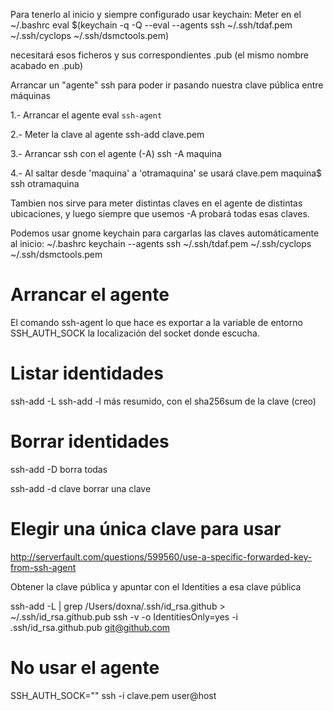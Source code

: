 Para tenerlo al inicio y siempre configurado usar keychain:
Meter en el ~/.bashrc
eval $(keychain -q -Q --eval --agents ssh ~/.ssh/tdaf.pem ~/.ssh/cyclops ~/.ssh/dsmctools.pem)

  necesitará esos ficheros y sus correspondientes .pub (el mismo nombre acabado en .pub)



Arrancar un "agente" ssh para poder ir pasando nuestra clave pública entre máquinas

1.- Arrancar el agente
eval `ssh-agent`

2.- Meter la clave al agente
ssh-add clave.pem

3.- Arrancar ssh con el agente (-A)
ssh -A maquina

4.- Al saltar desde 'maquina' a 'otramaquina' se usará clave.pem
maquina$ ssh otramaquina


Tambien nos sirve para meter distintas claves en el agente de distintas ubicaciones, y luego siempre que usemos -A probará todas esas claves.



Podemos usar gnome keychain para cargarlas las claves automáticamente al inicio:
~/.bashrc
keychain --agents ssh ~/.ssh/tdaf.pem ~/.ssh/cyclops ~/.ssh/dsmctools.pem



# Arrancar el agente
El comando ssh-agent lo que hace es exportar a la variable de entorno SSH_AUTH_SOCK la localización del socket donde escucha.

# Listar identidades
ssh-add -L
ssh-add -l
  más resumido, con el sha256sum de la clave (creo)

# Borrar identidades
ssh-add -D
  borra todas

ssh-add -d clave
  borrar una clave


# Elegir una única clave para usar
http://serverfault.com/questions/599560/use-a-specific-forwarded-key-from-ssh-agent

Obtener la clave pública y apuntar con el Identities a esa clave pública

ssh-add -L | grep /Users/doxna/.ssh/id_rsa.github > ~/.ssh/id_rsa.github.pub
ssh -v -o IdentitiesOnly=yes -i .ssh/id_rsa.github.pub git@github.com

# No usar el agente
SSH_AUTH_SOCK="" ssh -i clave.pem user@host
